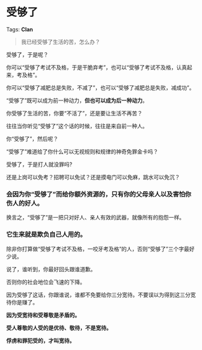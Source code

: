 # 受够了

Tags: **Clan**

> 我已经受够了生活的苦，怎么办？



受够了，于是呢？

你可以“受够了考试不及格，于是干脆弃考”，也可以“受够了考试不及格，认真起来，考及格”。

你可以“受够了减肥总是失败，不减了”，也可以“受够了减肥总是失败，减成功”。

“受够了”既可以成为前一种动力，**但也可以成为后一种动力**。

你受够了生活的苦，你要“不活了”，还是要让生活不再苦？

  


往往当你听见“受够了”这个话的时候，往往是来自前一种人。

  


你“受够了”，然后呢？

“受够了”难道给了你什么可以无视规则和规律的神奇免罪金卡吗？

受够了，于是打人就没罪吗?

还是上岗可以免考？招聘可以免试？还是摸电门可以免麻，跳水可以免沉？

  


### 会因为你“受够了”而给你额外资源的，只有你的父母亲人以及害怕你伤人的好人。

换言之，“受够了”是一把只对好人、亲人有效的武器，就像所有的抱怨一样。

### 它**生来就是欺负自己人用**的。

  


除非你打算做“受够了考试不及格，一咬牙考及格”的人，否则“受够了”三个字最好少说。

  


说了，谁听到，你最好回头跟谁道歉。

否则你的社会地位会飞速的下降。

  


因为受够了这话，你跟谁说，谁都不免要给你三分宽待。不要误以为得到这三分宽待你是赚了。

**因为受宽待和受尊敬是矛盾的。**

**受人尊敬的人受的是优待、敬待，不是宽待。**

**俘虏和罪犯受的，才叫宽待。**




